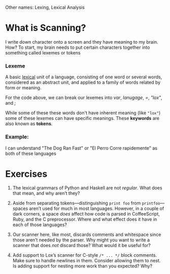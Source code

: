  Other names: Lexing, Lexical Analysis

# What is Scanning?

I write down character onto a screen and they have meaning to my brain. How? To start, my brain needs to put certain characters together into something called lexemes or tokens
### Lexeme
A basic [lexical](https://www.google.com/search?client=firefox-b-1-d&sca_esv=577907868&sxsrf=AM9HkKmNOr6X5eWIsMCxPb-L53RCECDK5A:1698695877836&q=lexical&si=ALGXSla6aFUzqw8hZDovT8H5OBVEPRVVxh1CE_cNRL0Nj5jnEuV4qs6-fKekJdd3K2tIXYbL_v6TZkGGk0-5ItuhROkeLa-G0jiKMqihPqWZ_QloBy_hMvE%3D&expnd=1) unit of a language, consisting of one word or several words, considered as an abstract unit, and applied to a family of words related by form or meaning.


For the code above, we can break our lexemes into *var*, *lanugage*, *=*, *"lox"*, and *;*

While some of these these words don't have inherent meaning (like `"lox"`) some of these lexemes can have specific meanings. These **keywords** are also known as **tokens**. 


### Example:
I can understand "The Dog Ran Fast" or "El Perro Corre rapidemente" as both of these languages

# Exercises
1. The lexical grammars of Python and Haskell are not _regular_. What does that mean, and why aren’t they?
    
2. Aside from separating tokens—distinguishing `print foo` from `printfoo`—spaces aren’t used for much in most languages. However, in a couple of dark corners, a space _does_ affect how code is parsed in CoffeeScript, Ruby, and the C preprocessor. Where and what effect does it have in each of those languages?
    
3. Our scanner here, like most, discards comments and whitespace since those aren’t needed by the parser. Why might you want to write a scanner that does _not_ discard those? What would it be useful for?
    
4. Add support to Lox’s scanner for C-style `/* ... */` block comments. Make sure to handle newlines in them. Consider allowing them to nest. Is adding support for nesting more work than you expected? Why?